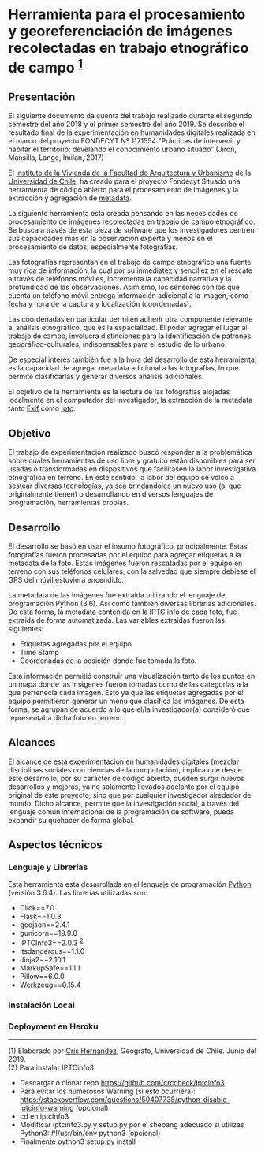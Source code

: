 #  Herramienta para el procesamiento y georeferenciación de imágenes recolectadas en trabajo etnográfico de campo <sup>[1](#foot01)</sup>

## Presentación
El siguiente documento da cuenta del trabajo realizado durante el segundo semestre del año 2018 y el primer semestre del año 2019. Se describe el resultado final de la experimentación en humanidades digitales realizada en el marco del proyecto FONDECYT Nº 1171554 "Prácticas de intervenir y habitar el territorio: develando el conocimiento urbano situado” (Jiron, Mansilla, Lange, Imilan, 2017)

El [Instituto de la Vivienda de la Facultad de Arquitectura y Urbanismo](https://vivienda.uchilefau.cl/) de la [Universidad de Chile](http://www.uchile.cl/), ha creado para el proyecto Fondecyt Situado una herramienta de código abierto para el procesamiento de imágenes y la extracción y agregación de [metadata](https://es.wikipedia.org/wiki/Metadatos).

La siguiente herramienta esta creada pensando en las necesidades de procesamiento de imágenes recolectadas en trabajo de campo etnográfico. Se busca a través de esta pieza de software que los investigadores centren sus capacidades mas en la observación experta y menos en el procesamiento de datos, especialmente fotografías. 

Las fotografías representan en el trabajo de campo etnográfico una fuente muy rica de información, la cual por su inmediatez y sencillez en el rescate a través de teléfonos móviles, incrementa la capacidad narrativa y la profundidad de las observaciones. Asimismo, los sensores con los que cuenta un teléfono móvil entrega información adicional a la imagen, como fecha y hora de la captura y localización (coordenadas). 

Las coordenadas en particular permiten adherir otra componente relevante al análisis etnográfico, que es la espacialidad. El poder agregar el lugar al trabajo de campo, involucra distinciones para la identificación de patrones geográfico-culturales, indispensables para el estudio de lo urbano.

De especial interés también fue a la hora del desarrollo de esta herramienta, es la capacidad de agregar metadata adicional a las fotografías, lo que permite clasificarlas y generar diversos análisis adicionales.   

El objetivo de la herramienta es la lectura de las fotografías alojadas localmente en el computador del investigador, la extracción de la metadata tanto [Exif](https://es.wikipedia.org/wiki/Exchangeable_image_file_format) como [Iptc](https://iptc.org/standards/photo-metadata/).

## Objetivo
El trabajo de experimentación realizado buscó responder a la problemática sobre cuáles herramientas de uso libre y gratuito están disponibles para ser usadas o transformadas en dispositivos que facilitasen la labor investigativa etnográfica en terreno. En este sentido, la labor del equipo se volcó a sestear diversas tecnologías, ya sea brindándoles un nuevo uso (al que originalmente tienen) o desarrollando en diversos lenguajes de programación, herramientas propias.

## Desarrollo
El desarrollo se basó en usar el insumo fotográfico, principalmente. Estas fotografías fueron procesadas por el equipo para agregar etiquetas a la metadata de la foto. Estas imágenes fueron rescatadas por el equipo en terreno con sus teléfonos celulares, con la salvedad que siempre debiese el GPS del móvil estuviera encendido. 

La metadata de las imágenes fue extraída utilizando el lenguaje de programación Python (3.6). Así como también diversas librerías adicionales. De esta forma, la metadata contenida en la IPTC info de cada foto, fue extraída de forma automatizada. Las variables extraídas fueron las siguientes:
	
- Etiquetas agregadas por el equipo
- Time Stamp
- Coordenadas de la posición donde fue tomada la foto.

Esta información permitió construir una visualización tanto de los puntos en un mapa donde las imágenes fueron tomadas como de las categorías a la que pertenecía cada imagen. Esto ya que las etiquetas agregadas por el equipo permitieron generar un menu que clasifica las imágenes. De esta forma, se agrupan de acuerdo a lo que el/la investigador(a) consideró que representaba dicha foto en terreno.

## Alcances
El alcance de esta experimentación en humanidades digitales (mezclar disciplinas sociales con ciencias de la computación), implica que desde este desarrollo, por su carácter de código abierto, pueden surgir nuevos desarrollos y mejoras, ya no solamente llevados adelante por el equipo original de este proyecto, sino que por cualquier investigador alrededor del mundo. Dicho alcance, permite que la investigación social, a través del lenguaje común internacional de la programación de software, pueda expandir su quehacer de forma global.

## Aspectos técnicos
### Lenguaje y Librerías
Esta herramienta esta desarrollada en el lenguaje de programación [Python](https://www.python.org/) (versión 3.6.4). Las librerías utilizadas son:
- Click==7.0
- Flask==1.0.3
- geojson==2.4.1
- gunicorn==19.9.0
- IPTCInfo3==2.0.3 <sup>[2](#foot02)</sup>
- itsdangerous==1.1.0
- Jinja2==2.10.1
- MarkupSafe==1.1.1
- Pillow==6.0.0
- Werkzeug==0.15.4

### Instalación Local
### Deployment en Heroku

---
<a name="foot01">(1)</a> Elaborado por [Cris Hernández](http://crishernandez.co), Geógrafo, Universidad de Chile. Junio del 2019.<br/>
<a name="foot02">(2)</a> Para instalar IPTCinfo3
* Descargar o clonar repo https://github.com/crccheck/iptcinfo3
* Para evitar los numerosos Warning (si esto ocurriera): https://stackoverflow.com/questions/50407738/python-disable-iptcinfo-warning (opcional)
* cd en iptcinfo3
* Modificar iptcinfo3.py y setup.py por el shebang adecuado si utilizas Python3: #!/usr/bin/env python3 (opcional)
* Finalmente python3 setup.py install